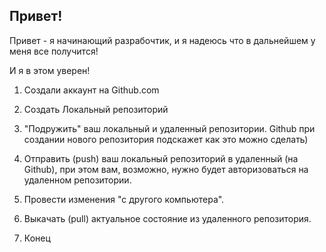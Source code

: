 ## Привет!

Привет - я начинающий разрабочтик, и я надеюсь что в дальнейшем у меня все получится!

И я в этом уверен! 

1. Создали аккаунт на Github.com

2. Создать Локальный репозиторий

3. "Подружить" ваш локальный и удаленный репозитории. Github при создании нового репозитория подскажет как это можно сделать)

4. Отправить (push) ваш локальный репозиторий в удаленный (на Github), при этом вам, возможно, нужно будет авторизоваться на удаленном репозитории.

5. Провести изменения "с другого компьютера".

6. Выкачать (pull) актуальное состояние из удаленного репозитория.

7. Конец